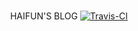 <p align="center">
<br/>
   HAIFUN'S BLOG
<a href="https://travis-ci.com/github/haifuns/haifuns.github.io" target="_blank" style="display:inline-block" class="not-print"><img src="https://api.travis-ci.com/haifuns/haifuns.github.io.svg?branch=master" alt="Travis-CI"></a>
</p>
